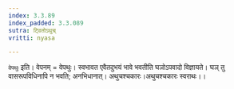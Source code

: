 ```yaml
---
index: 3.3.89
index_padded: 3.3.089
sutra: ट्वितोऽथुच्
vritti: nyasa

---
```

`वेपथुः` इति। वेपनम् = वेपथुः। स्वभावत एवैतदुभयं भावे भवतीति घञोऽपवादो विज्ञायते। घञ् तु वासरूपविधिनापि न भवति; अनभिधानात्। अथुचश्चकारः।अथुचश्चकारः स्वराथः।।